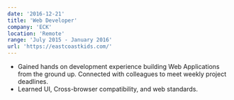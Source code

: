 ```yaml
---
date: '2016-12-21'
title: 'Web Developer'
company: 'ECK'
location: 'Remote'
range: 'July 2015 - January 2016'
url: 'https://eastcoastkids.com/'
---
```


- Gained hands on development experience building Web Applications from the ground up. Connected with colleagues to meet weekly project deadlines.
- Learned UI, Cross-browser compatibility, and web standards.
